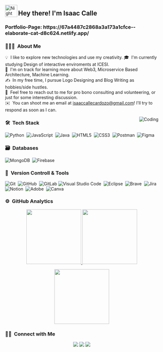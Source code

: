 <img alt="Night Coding" src="./assets/Hand%20Wave.gif" width='40' align="left"/><h2 align="left">Hey there! I'm Isaac Calle</h2>


<h3 align="left">Portfolio-Page: https://67a4487c2868a3a173a1cfce--elaborate-cat-d8c624.netlify.app/</h3>

### 👨🏻‍💻 &nbsp;About Me

💡 &nbsp;I like to explore new technologies and use my creativity.
🎓 &nbsp;I'm currently studying Design of interactive enviroments at ICESI.\
🌱 &nbsp;I'm on track for learning more about Web3, Microservice Based Architecture, Machine Learning.\
✍️ &nbsp;In my free time, I pursue Logo Designing and Blog Writing as hobbies/side hustles.\
💬 &nbsp;Feel free to reach out to me for pro bono consulting and volunteering, or just for some interesting discussion.\
✉️ &nbsp;You can shoot me an email at isaaccallecardozo@gmail.com! I'll try to respond as soon as I can.


<img alt="Coding" src="https://media.giphy.com/media/v1.Y2lkPTc5MGI3NjExOHY0MDBobWk4anR4NWE4N3BuNjc2N2F4YW9idzRpd3UyODMxamxjaCZlcD12MV9naWZzX3NlYXJjaCZjdD1n/1eEH7dQ2xwN95RwGQf/giphy.gif" align="right"/>

### 🛠 &nbsp;Tech Stack

![Python](https://img.shields.io/badge/python-3670A0?style=for-the-badge&logo=python&logoColor=ffdd54)&nbsp;
![JavaScript](https://img.shields.io/badge/javascript-%23323330.svg?style=for-the-badge&logo=javascript&logoColor=%23F7DF1E)&nbsp;
![Java](https://img.shields.io/badge/java-%23ED8B00.svg?style=for-the-badge&logo=java&logoColor=white)&nbsp;
![HTML5](https://img.shields.io/badge/html5-%23E34F26.svg?style=for-the-badge&logo=html5&logoColor=white)&nbsp;
![CSS3](https://img.shields.io/badge/css3-%231572B6.svg?style=for-the-badge&logo=css3&logoColor=white)&nbsp;
![Postman](https://img.shields.io/badge/Postman-FF6C37?style=for-the-badge&logo=postman&logoColor=white)&nbsp;
![Figma](https://img.shields.io/badge/figma-%23F24E1E.svg?style=for-the-badge&logo=figma&logoColor=white)&nbsp;

### 🗃 &nbsp;Databases&nbsp;

![MongoDB](https://img.shields.io/badge/MongoDB-%234ea94b.svg?style=for-the-badge&logo=mongodb&logoColor=white)&nbsp;
![Firebase](https://img.shields.io/badge/Firebase-%23FFCB2F.svg?style=for-the-badge&logo=firebase&logoColor=black)&nbsp;


### 🧰 &nbsp;Version Controll & Tools 

![Git](https://img.shields.io/badge/git-%23F05033.svg?style=for-the-badge&logo=git&logoColor=white)&nbsp;
![GitHub](https://img.shields.io/badge/github-%23121011.svg?style=for-the-badge&logo=github&logoColor=white)&nbsp;
![GitLab](https://img.shields.io/badge/gitlab-FC6D26.svg?style=for-the-badge&logo=gitlab&logoColor=white)
![Visual Studio Code](https://img.shields.io/badge/Visual%20Studio%20Code-0078d7.svg?style=for-the-badge&logo=visual-studio-code&logoColor=white)&nbsp;
![Eclipse](https://img.shields.io/badge/Eclipse-FE7A16.svg?style=for-the-badge&logo=Eclipse&logoColor=white)&nbsp;
![Brave](https://img.shields.io/badge/Brave-FB542B?style=for-the-badge&logo=Brave&logoColor=white)&nbsp;
![Jira](https://img.shields.io/badge/jira-%230A0FFF.svg?style=for-the-badge&logo=jira&logoColor=white)&nbsp;
![Notion](https://img.shields.io/badge/Notion-%23000000.svg?style=for-the-badge&logo=notion&logoColor=white)&nbsp;
![Adobe](https://img.shields.io/badge/adobe-%23FF0000.svg?style=for-the-badge&logo=adobe&logoColor=white)&nbsp;
![Canva](https://img.shields.io/badge/Canva-%2300C4CC.svg?style=for-the-badge&logo=Canva&logoColor=white)&nbsp;

### ⚙️ &nbsp;GitHub Analytics

<p align="center">
  <a href="https://github.com/IsaakuTK">
    <img height="180em" src="https://github-readme-stats-eight-theta.vercel.app/api?username=IsaakuTK&show_icons=true&theme=algolia&include_all_commits=true&count_private=true"/>
  </a>
  <a href="https://github.com/IsaakuTK">
    <img height="180em" src="https://github-readme-stats-eight-theta.vercel.app/api/top-langs/?username=IsaakuTK&layout=compact&langs_count=8&theme=algolia"/>
  </a>
</p>

<p align="center">
  <img height="180em" src="https://github-readme-streak-stats.herokuapp.com/?user=IsaakuTK&theme=dark&hide_border=true"/>
</p>

### 🤝🏻 &nbsp;Connect with Me

<p align="center">
<a href="https://www.linkedin.com/in/isaac-calle-cardozo-g0df1r5t/"><img src="https://img.shields.io/badge/-IsaacCalle-0077B5?style=flat&logo=Linkedin&logoColor=white"/></a>
<a href="mailto:isaaccallecardozo@gmail.com"><img src="https://img.shields.io/badge/-IsaacCalle-D14836?style=flat&logo=Gmail&logoColor=white"/></a>
<a href="https://www.instagram.com/isaaccallecardozo/"><img src="https://img.shields.io/badge/-IsaacCalle-E4405F?style=flat&logo=Instagram&logoColor=white"/></a>
</p>
